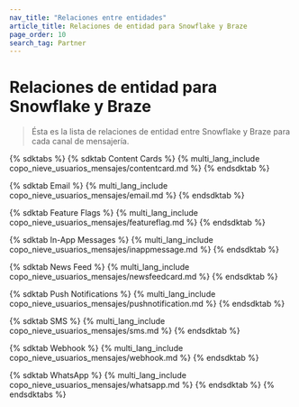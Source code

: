 ```yaml
---
nav_title: "Relaciones entre entidades"
article_title: Relaciones de entidad para Snowflake y Braze
page_order: 10
search_tag: Partner
---
```


# Relaciones de entidad para Snowflake y Braze

> Ésta es la lista de relaciones de entidad entre Snowflake y Braze para cada canal de mensajería.

{% sdktabs %}
{% sdktab Content Cards %}
{% multi_lang_include copo_nieve_usuarios_mensajes/contentcard.md %}
{% endsdktab %}

{% sdktab Email %}
{% multi_lang_include copo_nieve_usuarios_mensajes/email.md %}
{% endsdktab %}

{% sdktab Feature Flags %}
{% multi_lang_include copo_nieve_usuarios_mensajes/featureflag.md %}
{% endsdktab %}

{% sdktab In-App Messages %}
{% multi_lang_include copo_nieve_usuarios_mensajes/inappmessage.md %}
{% endsdktab %}

{% sdktab News Feed %}
{% multi_lang_include copo_nieve_usuarios_mensajes/newsfeedcard.md %}
{% endsdktab %}

{% sdktab Push Notifications %}
{% multi_lang_include copo_nieve_usuarios_mensajes/pushnotification.md %}
{% endsdktab %}

{% sdktab SMS %}
{% multi_lang_include copo_nieve_usuarios_mensajes/sms.md %}
{% endsdktab %}

{% sdktab Webhook %}
{% multi_lang_include copo_nieve_usuarios_mensajes/webhook.md %}
{% endsdktab %}

{% sdktab WhatsApp %}
{% multi_lang_include copo_nieve_usuarios_mensajes/whatsapp.md %}
{% endsdktab %}
{% endsdktabs %}
